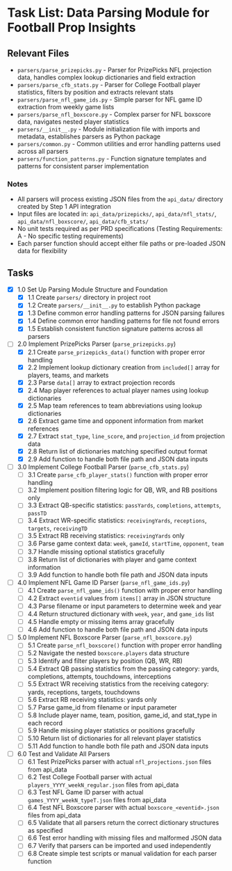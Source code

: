 # Task List: Data Parsing Module for Football Prop Insights

## Relevant Files

- `parsers/parse_prizepicks.py` - Parser for PrizePicks NFL projection data, handles complex lookup dictionaries and field extraction
- `parsers/parse_cfb_stats.py` - Parser for College Football player statistics, filters by position and extracts relevant stats
- `parsers/parse_nfl_game_ids.py` - Simple parser for NFL game ID extraction from weekly game lists
- `parsers/parse_nfl_boxscore.py` - Complex parser for NFL boxscore data, navigates nested player statistics
- `parsers/__init__.py` - Module initialization file with imports and metadata, establishes parsers as Python package
- `parsers/common.py` - Common utilities and error handling patterns used across all parsers
- `parsers/function_patterns.py` - Function signature templates and patterns for consistent parser implementation

### Notes

- All parsers will process existing JSON files from the `api_data/` directory created by Step 1 API integration
- Input files are located in: `api_data/prizepicks/`, `api_data/nfl_stats/`, `api_data/nfl_boxscore/`, `api_data/cfb_stats/`
- No unit tests required as per PRD specifications (Testing Requirements: A - No specific testing requirements)
- Each parser function should accept either file paths or pre-loaded JSON data for flexibility

## Tasks

- [x] 1.0 Set Up Parsing Module Structure and Foundation
  - [x] 1.1 Create `parsers/` directory in project root
  - [x] 1.2 Create `parsers/__init__.py` to establish Python package
  - [x] 1.3 Define common error handling patterns for JSON parsing failures
  - [x] 1.4 Define common error handling patterns for file not found errors
  - [x] 1.5 Establish consistent function signature patterns across all parsers

- [ ] 2.0 Implement PrizePicks Parser (`parse_prizepicks.py`)
  - [x] 2.1 Create `parse_prizepicks_data()` function with proper error handling
  - [x] 2.2 Implement lookup dictionary creation from `included[]` array for players, teams, and markets
  - [x] 2.3 Parse `data[]` array to extract projection records
  - [x] 2.4 Map player references to actual player names using lookup dictionaries
  - [x] 2.5 Map team references to team abbreviations using lookup dictionaries
  - [x] 2.6 Extract game time and opponent information from market references
  - [x] 2.7 Extract `stat_type`, `line_score`, and `projection_id` from projection data
  - [x] 2.8 Return list of dictionaries matching specified output format
  - [x] 2.9 Add function to handle both file path and JSON data inputs

- [ ] 3.0 Implement College Football Parser (`parse_cfb_stats.py`)
  - [ ] 3.1 Create `parse_cfb_player_stats()` function with proper error handling
  - [ ] 3.2 Implement position filtering logic for QB, WR, and RB positions only
  - [ ] 3.3 Extract QB-specific statistics: `passYards`, `completions`, `attempts`, `passTD`
  - [ ] 3.4 Extract WR-specific statistics: `receivingYards`, `receptions`, `targets`, `receivingTD`
  - [ ] 3.5 Extract RB receiving statistics: `receivingYards` only
  - [ ] 3.6 Parse game context data: `week`, `gameId`, `startTime`, `opponent`, `team`
  - [ ] 3.7 Handle missing optional statistics gracefully
  - [ ] 3.8 Return list of dictionaries with player and game context information
  - [ ] 3.9 Add function to handle both file path and JSON data inputs

- [ ] 4.0 Implement NFL Game ID Parser (`parse_nfl_game_ids.py`)
  - [ ] 4.1 Create `parse_nfl_game_ids()` function with proper error handling
  - [ ] 4.2 Extract `eventid` values from `items[]` array in JSON structure
  - [ ] 4.3 Parse filename or input parameters to determine week and year
  - [ ] 4.4 Return structured dictionary with `week`, `year`, and `game_ids` list
  - [ ] 4.5 Handle empty or missing items array gracefully
  - [ ] 4.6 Add function to handle both file path and JSON data inputs

- [ ] 5.0 Implement NFL Boxscore Parser (`parse_nfl_boxscore.py`)
  - [ ] 5.1 Create `parse_nfl_boxscore()` function with proper error handling
  - [ ] 5.2 Navigate the nested `boxscore.players` data structure
  - [ ] 5.3 Identify and filter players by position (QB, WR, RB)
  - [ ] 5.4 Extract QB passing statistics from the passing category: yards, completions, attempts, touchdowns, interceptions
  - [ ] 5.5 Extract WR receiving statistics from the receiving category: yards, receptions, targets, touchdowns
  - [ ] 5.6 Extract RB receiving statistics: yards only
  - [ ] 5.7 Parse game_id from filename or input parameter
  - [ ] 5.8 Include player name, team, position, game_id, and stat_type in each record
  - [ ] 5.9 Handle missing player statistics or positions gracefully
  - [ ] 5.10 Return list of dictionaries for all relevant player statistics
  - [ ] 5.11 Add function to handle both file path and JSON data inputs

- [ ] 6.0 Test and Validate All Parsers
  - [ ] 6.1 Test PrizePicks parser with actual `nfl_projections.json` files from api_data
  - [ ] 6.2 Test College Football parser with actual `players_YYYY_weekN_regular.json` files from api_data
  - [ ] 6.3 Test NFL Game ID parser with actual `games_YYYY_weekN_typeT.json` files from api_data
  - [ ] 6.4 Test NFL Boxscore parser with actual `boxscore_<eventid>.json` files from api_data
  - [ ] 6.5 Validate that all parsers return the correct dictionary structures as specified
  - [ ] 6.6 Test error handling with missing files and malformed JSON data
  - [ ] 6.7 Verify that parsers can be imported and used independently
  - [ ] 6.8 Create simple test scripts or manual validation for each parser function